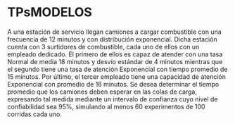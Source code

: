 # TPsMODELOS
A una estación de servicio llegan camiones a cargar combustible con una 
frecuencia de 12 minutos y con distribución exponencial. Dicha estación 
cuenta con 3 surtidores de combustible, cada uno de ellos con un empleado 
dedicado. El primero de ellos es capaz de atender con una tasa Normal de 
media 18 minutos y desvío estándar de 4 minutos mientras que el segundo 
tiene una tasa de atención Exponencial con tiempo promedio de 15 minutos. 
Por último, el tercer empleado tiene una capacidad de atención Exponencial 
con promedio de 16 minutos. Se desea determinar el tiempo promedio que 
los camiones deben esperar en las colas de carga, expresando tal medida 
mediante un intervalo de confianza cuyo nivel de confiabilidad sea 95%, 
simulando al menos 60 experimentos de 100 corridas cada uno. 
